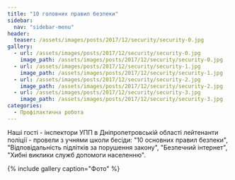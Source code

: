 ```yaml
---
title: "10 головних правил безпеки"
sidebar:
  nav: "sidebar-menu"
header:
  teaser: /assets/images/posts/2017/12/security/security-0.jpg
gallery:
  - url: /assets/images/posts/2017/12/security/security-0.jpg
    image_path: /assets/images/posts/2017/12/security/security-0.jpg
  - url: /assets/images/posts/2017/12/security/security-1.jpg
    image_path: /assets/images/posts/2017/12/security/security-1.jpg
  - url: /assets/images/posts/2017/12/security/security-2.jpg
    image_path: /assets/images/posts/2017/12/security/security-2.jpg
  - url: /assets/images/posts/2017/12/security/security-3.jpg
    image_path: /assets/images/posts/2017/12/security/security-3.jpg
categories:
  - Профілактична робота
---
```


Наші гості - інспектори УПП в Дніпропетровській області лейтенанти поліції - провели з учнями школи бесіди: "10 основних правил безпеки", "Відповідальність підлітків за порушення закону", "Безпечний інтернет", "Хибні виклики служб допомоги населенню".

{% include gallery caption="Фото" %}
